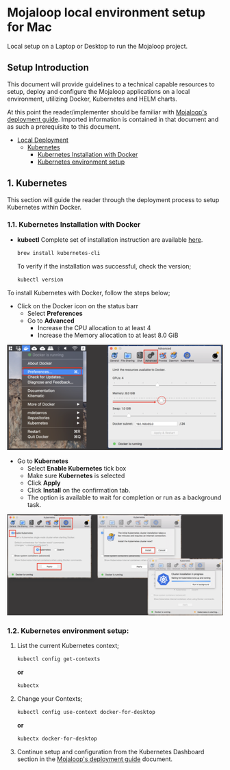 # Mojaloop local environment setup for Mac

Local setup on a Laptop or Desktop to run the Mojaloop project.

## Setup Introduction

This document will provide guidelines to a technical capable resources to setup, deploy and configure the Mojaloop applications on a local environment, utilizing Docker, Kubernetes and HELM charts.

At this point the reader/implementer should be familiar with [Mojaloop's deployment guide](./README.md). Imported information is contained in that document and as such a prerequisite to this document.

* [Local Deployment](local-setup-mac.md#local-deployment)
  * [Kubernetes](local-setup-mac.md#1-kubernetes)
    * [Kubernetes Installation with Docker](local-setup-mac.md#11-kubernetes-installation-with-docker)
    * [Kubernetes environment setup](local-setup-mac.md#12-kubernetes-environment-setup)


## 1. Kubernetes

This section will guide the reader through the deployment process to setup Kubernetes within Docker.

### 1.1. Kubernetes Installation with Docker

* **kubectl** Complete set of installation instruction are available [here](https://kubernetes.io/docs/tasks/tools/install-kubectl/).

  ```bash
  brew install kubernetes-cli
  ```
  To verify if the installation was successful, check the version;

  ```bash
  kubectl version
  ```

To install Kubernetes with Docker, follow the steps below;

* Click on the Docker icon on the status barr
  * Select **Preferences**
  * Go to **Advanced**
    * Increase the CPU allocation to at least 4
    * Increase the Memory allocation to at least 8.0 GiB

![Kubernetes Install with Docker 1](./assets/diagrams/deployment/KubernetesInstallWithDocker-1.png)

* Go to **Kubernetes**
  * Select **Enable Kubernetes** tick box
  * Make sure **Kubernetes** is selected
  * Click **Apply**
  * Click **Install** on the confirmation tab.
  * The option is available to wait for completion or run as a background task.

![Kubernetes Install with Docker 2](./assets/diagrams/deployment/KubernetesInstallWithDocker-2.png)

### 1.2. Kubernetes environment setup:

1. List the current Kubernetes context;
   ```bash
   kubectl config get-contexts
   ```
   
   **or**
   ```bash
   kubectx
   ```
2. Change your Contexts;
   ```bash
   kubectl config use-context docker-for-desktop
   ```

   **or**
   ```bash
   kubectx docker-for-desktop
   ```

3. Continue setup and configuration from the Kubernetes Dashboard section in the [Mojaloop's deployment guide](./README.md#31-kubernetes-dashboard) document.
